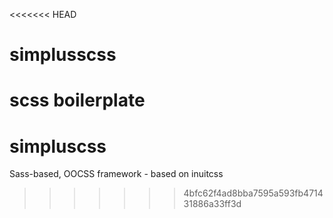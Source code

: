<<<<<<< HEAD
# simplusscss
scss boilerplate
=======
# simpluscss
Sass-based, OOCSS framework - based on inuitcss
>>>>>>> 4bfc62f4ad8bba7595a593fb471431886a33ff3d
